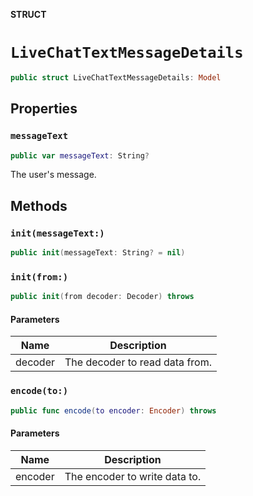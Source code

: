 **STRUCT**

# `LiveChatTextMessageDetails`

```swift
public struct LiveChatTextMessageDetails: Model
```

## Properties
### `messageText`

```swift
public var messageText: String?
```

The user's message.

## Methods
### `init(messageText:)`

```swift
public init(messageText: String? = nil)
```

### `init(from:)`

```swift
public init(from decoder: Decoder) throws
```

#### Parameters

| Name | Description |
| ---- | ----------- |
| decoder | The decoder to read data from. |

### `encode(to:)`

```swift
public func encode(to encoder: Encoder) throws
```

#### Parameters

| Name | Description |
| ---- | ----------- |
| encoder | The encoder to write data to. |